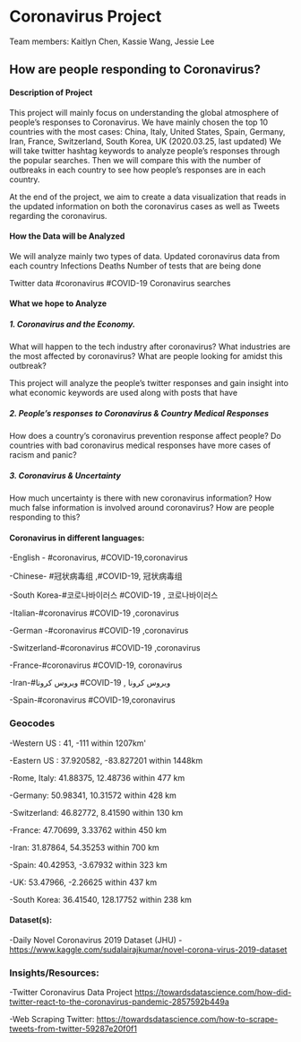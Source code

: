 # Coronavirus Project 

Team members: Kaitlyn Chen, Kassie Wang, Jessie Lee


## How are people responding to Coronavirus?

#### Description of Project
This project will mainly focus on understanding the global atmosphere of people’s responses to Coronavirus. We have mainly chosen the top 10 countries with the most cases: China, Italy, United States, Spain, Germany, Iran, France, Switzerland, South Korea, UK (2020.03.25, last updated) We will take twitter hashtag keywords to analyze people’s responses through the popular searches. Then we will compare this with the number of outbreaks in each country to see how people’s responses are in each country. 

At the end of the project, we aim to create a data visualization that reads in the updated information on both the coronavirus cases as well as Tweets regarding the coronavirus.

#### How the Data will be Analyzed
We will analyze mainly two types of data. 
Updated coronavirus data from each country
Infections
Deaths
Number of tests that are being done

Twitter data
#coronavirus
#COVID-19
Coronavirus searches

#### What we hope to Analyze
##### 1. Coronavirus and the Economy.
What will happen to the tech industry after coronavirus? What industries are the most affected by coronavirus? What are people looking for amidst this outbreak?

This project will analyze the people’s twitter responses and gain insight into what economic keywords are used along with posts that have 

##### 2. People’s responses to Coronavirus & Country Medical Responses
How does a country’s coronavirus prevention response affect people? Do countries with bad coronavirus medical responses have more cases of racism and panic? 

##### 3. Coronavirus & Uncertainty
How much uncertainty is there with new coronavirus information? How much false information is involved around coronavirus? How are people responding to this?


#### Coronavirus in different languages:
-English - #coronavirus, #COVID-19,coronavirus

-Chinese- #冠状病毒组 ,#COVID-19, 冠状病毒组

-South Korea-#코로나바이러스 #COVID-19 , 코로나바이러스

-Italian-#coronavirus #COVID-19 ,coronavirus

-German -#coronavirus #COVID-19 ,coronavirus

-Switzerland-#coronavirus #COVID-19 ,coronavirus

-France-#coronavirus #COVID-19, coronavirus

-Iran-#ویروس کرونا #COVID-19 , ویروس کرونا 

-Spain-#coronavirus #COVID-19,coronavirus

### Geocodes
-Western US : 41, -111 within 1207km'

-Eastern US : 37.920582, -83.827201 within 1448km

-Rome, Italy: 41.88375, 12.48736 within 477 km

-Germany: 50.98341, 10.31572 within 428 km

-Switzerland: 46.82772, 8.41590 within 130 km

-France: 47.70699, 3.33762 within 450 km

-Iran: 31.87864, 54.35253 within 700 km

-Spain: 40.42953, -3.67932 within 323 km

-UK: 53.47966, -2.26625 within 437 km

-South Korea: 36.41540, 128.17752 within 238 km


#### Dataset(s):
-Daily Novel Coronavirus 2019 Dataset (JHU)
-https://www.kaggle.com/sudalairajkumar/novel-corona-virus-2019-dataset

### Insights/Resources:
-Twitter Coronavirus Data Project
https://towardsdatascience.com/how-did-twitter-react-to-the-coronavirus-pandemic-2857592b449a

-Web Scraping Twitter:
https://towardsdatascience.com/how-to-scrape-tweets-from-twitter-59287e20f0f1 


